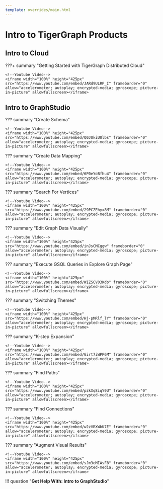 ```yaml
---
template: overrides/main.html
---
```


# Intro to TigerGraph Products

## Intro to Cloud 

???+ summary "Getting Started with TigerGraph Distributed Cloud"

    <!--Youtube Video-->
    <iframe width="100%" height="425px" src="https://www.youtube.com/embed/JARd9ULRP_I" frameborder="0" allow="accelerometer; autoplay; encrypted-media; gyroscope; picture-in-picture" allowfullscreen></iframe>


## Intro to GraphStudio 

??? summary "Create Schema"

    <!--Youtube Video-->
    <iframe width="100%" height="425px" src="https://www.youtube.com/embed/Q0JUkiU0lbs" frameborder="0" allow="accelerometer; autoplay; encrypted-media; gyroscope; picture-in-picture" allowfullscreen></iframe>

??? summary "Create Data Mapping"

    <!--Youtube Video-->
    <iframe width="100%" height="425px" src="https://www.youtube.com/embed/6P0eYoBfhu4" frameborder="0" allow="accelerometer; autoplay; encrypted-media; gyroscope; picture-in-picture" allowfullscreen></iframe>

??? summary "Search For Vertices"

    <!--Youtube Video-->
    <iframe width="100%" height="425px" src="https://www.youtube.com/embed/29PCZEhyx8M" frameborder="0" allow="accelerometer; autoplay; encrypted-media; gyroscope; picture-in-picture" allowfullscreen></iframe>

??? summary "Edit Graph Data Visually"

    <!--Youtube Video-->
    <iframe width="100%" height="425px" src="https://www.youtube.com/embed/inJsCMCggw" frameborder="0" allow="accelerometer; autoplay; encrypted-media; gyroscope; picture-in-picture" allowfullscreen></iframe>

??? summary "Execute GSQL Queries in Explore Graph Page"

    <!--Youtube Video-->
    <iframe width="100%" height="425px" src="https://www.youtube.com/embed/WIZSCV03Kdo" frameborder="0" allow="accelerometer; autoplay; encrypted-media; gyroscope; picture-in-picture" allowfullscreen></iframe>

??? summary "Switching Themes"

    <!--Youtube Video-->
    <iframe width="100%" height="425px" src="https://www.youtube.com/embed/Hj-pMRlf_lY" frameborder="0" allow="accelerometer; autoplay; encrypted-media; gyroscope; picture-in-picture" allowfullscreen></iframe>

??? summary "K-step Expansion"

    <!--Youtube Video-->
    <iframe width="100%" height="425px" src="https://www.youtube.com/embed/Girt7iWPP6M" frameborder="0" allow="accelerometer; autoplay; encrypted-media; gyroscope; picture-in-picture" allowfullscreen></iframe>

??? summary "Find Paths"

    <!--Youtube Video-->
    <iframe width="100%" height="425px" src="https://www.youtube.com/embed/pzkXq8iqY9U" frameborder="0" allow="accelerometer; autoplay; encrypted-media; gyroscope; picture-in-picture" allowfullscreen></iframe>

??? summary "Find Connections"

    <!--Youtube Video-->
    <iframe width="100%" height="425px" src="https://www.youtube.com/embed/w2zVRXWbK7E" frameborder="0" allow="accelerometer; autoplay; encrypted-media; gyroscope; picture-in-picture" allowfullscreen></iframe>

??? summary "Augment Visual Results"

    <!--Youtube Video-->
    <iframe width="100%" height="425px" src="https://www.youtube.com/embed/sJm3eMIAsF8" frameborder="0" allow="accelerometer; autoplay; encrypted-media; gyroscope; picture-in-picture" allowfullscreen></iframe>

!!! question "**Get Help With: Intro to GraphStudio**"
